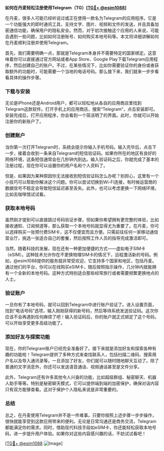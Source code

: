 **如何在丹麦轻松注册使用Telegram（TG）[[TG💪+ @esim1088](https://t.me/s/esim1088)]**

在丹麦，很多人可能已经听说过或正在使用一款名为Telegram的应用程序。它是一个功能强大的即时通讯工具，支持文字、图片、视频和文件的发送，并且具备加密通信功能，确保用户的隐私安全。然而，对于初次接触这个应用的人来说，可能会遇到一些问题，比如如何注册账号、如何购买本地号码等。本文将详细讲解如何在丹麦顺利注册并使用Telegram。

首先，我们需要明确一点，那就是Telegram本身并不需要特定的国家绑定。这意味着你可以直接通过官方网站或者App Store、Google Play下载Telegram应用程序，然后创建自己的账户。不过，在某些情况下，比如你需要验证你的身份或者获取额外的功能时，可能需要一个当地的电话号码。那么接下来，我们就来一步步看看具体的操作步骤。

### 下载与安装

无论是iPhone还是Android用户，都可以轻松地从各自的应用商店里找到Telegram这款软件。打开手机上的应用商店，搜索“Telegram”，点击安装即可。安装完成后，打开应用程序，你会看到一个简洁明了的界面。此时，你就可以开始注册你的新账户了。

### 创建账户

当你第一次打开Telegram时，系统会提示你输入手机号码。输入完毕后，点击下一步，接着会收到一条来自Telegram的短信验证码。如果你所在的地区有良好的网络环境，这条短信通常会在几秒钟内到达。输入验证码之后，你就完成了基本的注册过程，现在你可以设置你的用户名和个人资料了。

但是，如果因为某种原因你无法接收到短信验证码怎么办呢？别担心，这里有一个小技巧可以帮助你解决这个问题。你可以尝试切换到Wi-Fi连接，有时候运营商的数据信号不稳定会导致短信延迟甚至丢失。此外，也可以考虑更换一下网络环境，比如去咖啡馆试试看。

### 获取本地号码

虽然刚才提到可以直接跳过号码验证步骤，但如果你希望拥有更完整的体验，比如接收通知、订阅频道等，那么获取一个本地号码就显得尤为重要了。在丹麦，你可以选择购买一张预付费SIM卡，这不仅便宜而且方便。只需前往任何一家移动通信营业厅，挑选一张适合自己的套餐，然后按照工作人员的指导完成激活即可。

当然，随着科技的发展，现在还有一种更加便捷的方式——虚拟电子SIM卡（eSIM）。这种技术允许你在不更换物理SIM卡的情况下，远程激活新的号码。例如，@esim1088提供的服务就非常受欢迎，它支持多个国家和地区，包括丹麦。通过他们的平台，你可以在线购买eSIM卡，随后按照指示操作，几分钟内就能拥有一个全新的本地号码。这种方式特别适合那些经常旅行或者需要频繁更换地点的人士。

### 验证账户

一旦你有了本地号码，就可以回到Telegram中进行账户验证了。进入设置页面，找到“电话号码”选项，输入刚刚获得的新号码，然后等待系统发送验证码。这次你应该不会再遇到任何麻烦了吧！输入验证码后，你的账户就正式绑定了这个号码，可以开始享受更多高级功能了。

### 添加好友与探索功能

现在，你的Telegram账户已经完全准备好了。接下来就是添加好友和探索各种有趣的功能啦！Telegram提供了多种方式来查找联系人，包括扫描二维码、搜索用户名以及导入通讯录等。一旦添加了好友，你们就可以随时随地聊天互动了。除了普通的文字消息外，你还可以发送语音通话、视频通话甚至是文件分享。

此外，Telegram还有许多其他令人兴奋的功能，比如超级群组、秘密聊天、机器人助手等等。特别是秘密聊天模式，它可以提供端到端的加密保护，确保对话内容只有双方能够查看。这对于保护个人隐私来说是非常重要的。

### 总结

总之，在丹麦使用Telegram并不是一件难事。只要你按照上述步骤一步步操作，很快就能享受到这款应用带来的便利。无论是日常沟通还是商务交流，Telegram都能满足你的需求。同时，借助现代科技手段如eSIM卡，你还能轻松获取本地号码，进一步提升用户体验。如果你对这些内容感兴趣的话，不妨试试看吧！

[[TG💪+ @esim1088](https://t.me/s/esim1088) ![Image](https://i.postimg.cc/4NQfJmqS/Snipaste-2025-05-13-00-14-12.png)]